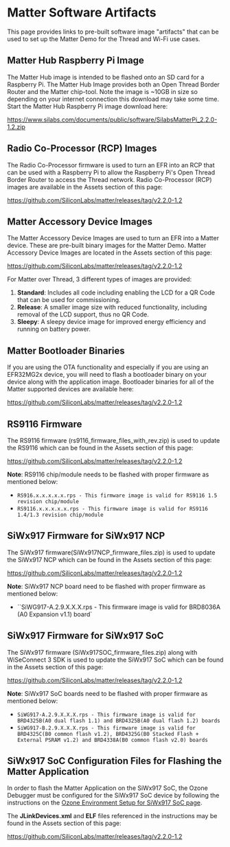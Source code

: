 # Matter Software Artifacts

This page provides links to pre-built software image "artifacts" that can be
used to set up the Matter Demo for the Thread and Wi-Fi use cases.

## Matter Hub Raspberry Pi Image

The Matter Hub image is intended to be flashed onto an SD card for a Raspberry
Pi. The Matter Hub Image provides both an Open Thread Border Router and the
Matter chip-tool. Note the image is ~10GB in size so depending on your internet
connection this download may take some time. Start the Matter Hub Raspberry Pi
image download here:

https://www.silabs.com/documents/public/software/SilabsMatterPi_2.2.0-1.2.zip

## Radio Co-Processor (RCP) Images

The Radio Co-Processor firmware is used to turn an EFR into an RCP that can be
used with a Raspberry Pi to allow the Raspberry Pi's Open Thread Border Router
to access the Thread network. Radio Co-Processor (RCP) images are available in
the Assets section of this page:

https://github.com/SiliconLabs/matter/releases/tag/v2.2.0-1.2

## Matter Accessory Device Images

The Matter Accessory Device Images are used to turn an EFR into a Matter device.
These are pre-built binary images for the Matter Demo. Matter Accessory Device
Images are located in the Assets section of this page:

https://github.com/SiliconLabs/matter/releases/tag/v2.2.0-1.2

For Matter over Thread, 3 different types of images are provided:

1. **Standard**: Includes all code including enabling the LCD for a QR Code that can be used for commissioning.
2. **Release**: A smaller image size with reduced functionality, including removal of the LCD support, thus no QR Code.
3. **Sleepy**: A sleepy device image for improved energy efficiency and running on battery power.

## Matter Bootloader Binaries

If you are using the OTA functionality and especially if you are using an
EFR32MG2x device, you will need to flash a bootloader binary on your device along
with the application image. Bootloader binaries for all of the Matter supported
devices are available here:

https://github.com/SiliconLabs/matter/releases/tag/v2.2.0-1.2

## RS9116 Firmware

The RS9116 firmware (rs9116_firmware_files_with_rev.zip) is used to update the RS9116 which can be found in the Assets section of this page:

https://github.com/SiliconLabs/matter/releases/tag/v2.2.0-1.2

**Note**:
RS9116 chip/module needs to be flashed with proper firmware as mentioned below:
- `RS916.x.x.x.x.x.rps - This firmware image is valid for RS9116 1.5 revision chip/module`
- `RS9116.x.x.x.x.x.rps - This firmware image is valid for RS9116 1.4/1.3 revision chip/module`

## SiWx917 Firmware for SiWx917 NCP

The SiWx917 firmware(SiWx917NCP_firmware_files.zip) is used to update the SiWx917 NCP which can be found in the Assets section of this page:

https://github.com/SiliconLabs/matter/releases/tag/v2.2.0-1.2

**Note**:
SiWx917 NCP board need to be flashed with proper firmware as mentioned below:
- ``SiWG917-A.2.9.X.X.X.rps - This firmware image is valid for BRD8036A (A0 Expansion v1.1) board`


## SiWx917 Firmware for SiWx917 SoC

The SiWx917 firmware (SiWx917SOC_firmware_files.zip) along with WiSeConnect 3 SDK is used to update the SiWx917 SoC which can be found in the Assets section of this page:

https://github.com/SiliconLabs/matter/releases/tag/v2.2.0-1.2

**Note**:
SiWx917 SoC boards need to be flashed with proper firmware as mentioned below:
- `SiWG917-A.2.9.X.X.X.rps - This firmware image is valid for BRD4325B(A0 dual flash 1.1) and BRD4325B(A0 dual flash 1.2) boards`
- `SiWG917-B.2.9.X.X.X.rps - This firmware image is valid for BRD4325C(B0 common flash v1.2), BRD4325G(B0 Stacked Flash + External PSRAM v1.2) and BRD4338A(B0 common flash v2.0) boards`

## SiWx917 SoC Configuration Files for Flashing the Matter Application

In order to flash the Matter Application on the SiWx917 SoC, the Ozone Debugger must
be configured for the SiWx917 SoC device by following the instructions on the [Ozone Environment Setup for SiWx917 SoC page](../wifi/SiWx917_Enablement_For_Ozone.md).

The **JLinkDevices.xml** and **ELF** files referenced in the instructions may be found 
in the Assets section of this page:

https://github.com/SiliconLabs/matter/releases/tag/v2.2.0-1.2
